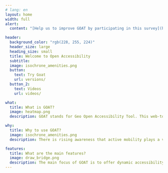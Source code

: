 ```yaml
---
# lang: en
layout: home
width: full
alert:
  content: "[Help us to improve GOAT by participating in this survey](https://www.umfrage.sv.bgu.tum.de/index.php/837925?lang=en)"

header:
  background_color: "rgb(228, 255, 224)"
  header_size: large
  heading_size: small
  title: Welcome to Open Accessibility
  subtitle: 
  image: isochrone_amenities.png
  button:
    text: Try Goat
    url: versions/
  button_2:
    text: Videos
    url: videos/

what:
  title: What is GOAT?
  image: heatmap.png
  description: GOAT stands for Geo Open Accessibility Tool. This web-tool is meant to be open source, interactive, flexible and useful for accessibility planning. It is under development at the [Chair for Urban Structure and Transport Planning at TUM](https://www.bgu.tum.de/sv/startseite/). Currently, GOAT is designed to model walking accessibility, however frequent enhancements and extensions will be made on a regular basis. At the moment you can test the demo version of GOAT for the city of Munich [here](https://goat.open-accessibility.org/).

why:
  title: Why to use GOAT?
  image: isochrone_amenities.png
  description: There is rising awareness that active mobility plays a vital role in urban transport systems. However, to the date there are few planning instruments that are focusing on walking and cycling. GOAT as an accessibility tool is therefore designed to model walking/cycling accessibility and serve as a suitable instrument for easier, better and more open transport and urban planning.

features:
  title: What are the main features?
  image: draw_bridge.png
  description: The main focus of GOAT is to offer dynamic accessibility analysis at the neighborhood level. At the moment, only the walking mode is supported but soon cycling will follow. With GOAT, you can calculate different accessibility indicators such as isochrones and gravity-based heat-maps. What is more special about GOAT is that you can develop your own case scenarios, for instance you can model a new bridge over a river, and examine corresponding changes in accessibility. You can view GOAT in action in the videos [here](https://www.open-accessibility.org/videos).
---
```


